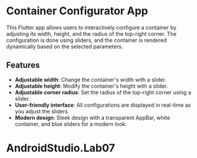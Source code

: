 # Container Configurator App

This Flutter app allows users to interactively configure a container by adjusting its width, height, and the radius of the top-right corner. The configuration is done using sliders, and the container is rendered dynamically based on the selected parameters.

## Features

- **Adjustable width**: Change the container's width with a slider.
- **Adjustable height**: Modify the container's height with a slider.
- **Adjustable corner radius**: Set the radius of the top-right corner using a slider.
- **User-friendly interface**: All configurations are displayed in real-time as you adjust the sliders.
- **Modern design**: Sleek design with a transparent AppBar, white container, and blue sliders for a modern look.
# AndroidStudio.Lab07
